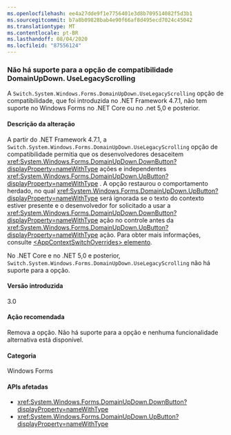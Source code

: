 ```yaml
---
ms.openlocfilehash: ee4a27dde9f1e7756401e3d8b709514082f5d3b1
ms.sourcegitcommit: b7a8b09828bab4e90f66af8d495ecd7024c45042
ms.translationtype: MT
ms.contentlocale: pt-BR
ms.lasthandoff: 08/04/2020
ms.locfileid: "87556124"
---
```

### <a name="domainupdownuselegacyscrolling-compatibility-switch-not-supported"></a>Não há suporte para a opção de compatibilidade DomainUpDown. UseLegacyScrolling

A `Switch.System.Windows.Forms.DomainUpDown.UseLegacyScrolling` opção de compatibilidade, que foi introduzida no .NET Framework 4.7.1, não tem suporte no Windows Forms no .NET Core ou no .net 5,0 e posterior.

#### <a name="change-description"></a>Descrição da alteração

A partir do .NET Framework 4.7.1, a `Switch.System.Windows.Forms.DomainUpDown.UseLegacyScrolling` opção de compatibilidade permitia que os desenvolvedores desaceitem <xref:System.Windows.Forms.DomainUpDown.DownButton?displayProperty=nameWithType> ações e independentes <xref:System.Windows.Forms.DomainUpDown.UpButton?displayProperty=nameWithType> . A opção restaurou o comportamento herdado, no qual <xref:System.Windows.Forms.DomainUpDown.UpButton?displayProperty=nameWithType> será ignorada se o texto do contexto estiver presente e o desenvolvedor for solicitado a usar a <xref:System.Windows.Forms.DomainUpDown.DownButton?displayProperty=nameWithType> ação no controle antes da <xref:System.Windows.Forms.DomainUpDown.UpButton?displayProperty=nameWithType> ação. Para obter mais informações, consulte [ \<AppContextSwitchOverrides> elemento](~/docs/framework/configure-apps/file-schema/runtime/appcontextswitchoverrides-element.md).

No .NET Core e no .NET 5,0 e posterior, `Switch.System.Windows.Forms.DomainUpDown.UseLegacyScrolling` não há suporte para a opção.

#### <a name="version-introduced"></a>Versão introduzida

3.0

#### <a name="recommended-action"></a>Ação recomendada

Remova a opção. Não há suporte para a opção e nenhuma funcionalidade alternativa está disponível.

#### <a name="category"></a>Categoria

Windows Forms

#### <a name="affected-apis"></a>APIs afetadas

- <xref:System.Windows.Forms.DomainUpDown.DownButton?displayProperty=nameWithType>
- <xref:System.Windows.Forms.DomainUpDown.UpButton?displayProperty=nameWithType>

<!-- 

#### Affected APIs

- `M:System.Windows.Forms.DomainUpDown.DownButton`
- `M:System.Windows.Forms.DomainUpDown.UpButton`

-->
